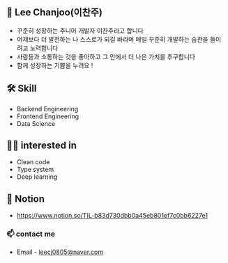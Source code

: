 ## 🌱 Lee Chanjoo(이찬주) 
- 꾸준히 성장하는 주니어 개발자 이찬주라고 합니다
- 어제보다 더 발전하는 나 스스로가 되길 바라며 매일 꾸준히 개발하는 습관을 들이려고 노력합니다
- 사람들과 소통하는 것을 좋아하고 그 안에서 더 나은 가치를 추구합니다
- 함께 성장하는 기쁨을 누려요 !


## 🛠 Skill
- Backend Engineering
- Frontend Engineering
- Data Science

## ✍🏻 interested in
- Clean code
- Type system
- Deep learning

## 🍎 Notion
- https://www.notion.so/TIL-b83d730dbb0a45eb801ef7c0bb6227e1

### 📫 contact me
- Email - leecj0805@naver.com




